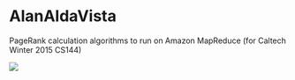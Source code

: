 # AlanAldaVista

PageRank calculation algorithms to run on Amazon MapReduce (for Caltech Winter 2015 CS144)

![](http://i.imgur.com/YxxoCRX.gif)

